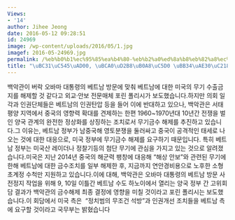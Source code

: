 ```yaml
---
Views:
- '14'
author: Jihee Jeong
date: 2016-05-12 09:28:51
id: 24969
image: /wp-content/uploads/2016/05/1.jpg
imagef: 2016-05-24969.jpg
permalink: /%eb%b0%b1%ec%95%85%ea%b4%80-%eb%b2%a0%ed%8a%b8%eb%82%a8%ec%97%90-%eb%ac%b4%ea%b8%b0%ec%88%98%ec%b6%9c/
title: "\uBC31\uC545\uAD00, \uBCA0\uD2B8\uB0A8\uC5D0 \uBB34\uAE30\uC218\uCD9C?"
---
```


백악관이 버락 오바마 대통령의 베트남 방문에 맞춰 베트남에 대한 미국의 무기 수출금지를 해제할 것 같다고 외교·안보 전문매체 포린 폴리시가 보도했습니다.하지만 의회 일각과 인권단체들은 베트남의 인권탄압 등을 들어 이에 반대하고 있으나, 백악관은 서태평양 지역에서 중국의 영향력 확대를 견제하는 한편 1960~1970년대 10년간 전쟁을 벌인 양국 관계의 완전한 정상화를 상징하는 조치로서 무기금수 해제를 추진하고 있습니다.그 이유는, 베트남 정부가 남중국해 영토분쟁을 둘러싸고 중국이 공격적인 태세로 나오는 것에 대한 대응으로, 미국 정부에 무기금수 해제를 요구하기 때문입니다. 특히 베트남 정부는 미국산 레이더나 정찰기등의 첨단 무기에 관심을 가지고 있는 것으로 알려졌습니다.미국은 지난 2014년 중국의 해군력 팽창에 대응해 &#8220;해상 안보&#8221;와 관련된 무기에 한해 베트남에 대한 금수조치를 일부 해제한 후, 지금까지 연안경비용으로 노후한 소형 초계정 수척만 지원하고 있습니다.이에 대해, 백악관은 오바마 대통령의 베트남 방문 사전정지 작업을 위해 9, 10일 이틀간 베트남 수도 하노이에서 열리는 양국 정부 간 고위회담 결과가 백악관의 금수해제 최종 결정에 영향을 미칠 것이라고 포린 폴리시는 보도했습니다.이 회담에서 미국 측은  &#8220;정치범의 무조건 석방&#8221;과 인권개선 조치들을 베트남 측에 요구할 것이라고 국무부는 밝혔습니다